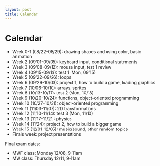 ```yaml
---
layout: post
title: Calendar
---
```


# Calendar

- Week 0-1 (08/22-08/29): drawing shapes and using color, basic animation
- Week 2 (09/01-09/05): keyboard input, conditional statements
- Week 3 (09/08-09/12): mouse input, test 1 review
- Week 4 (09/15-09/19): test 1 (Mon, 09/15)
- Week 5 (09/22-09/26): loops
- Week 6 (09/29-10/03): project 1, how to build a game, loading graphics
- Week 7 (10/06-10/10): arrays, sprites
- Week 8 (10/13-10/17): test 2 (Mon, 10/13)
- Week 9 (10/20-10/24): functions, object-oriented programming
- Week 10 (10/27-10/31): object-oriented programming
- Week 11 (11/03-11/07): 2D transformations
- Week 12 (11/10-11/14): test 3 (Mon, 11/10)
- Week 13 (11/17-11/21): physics
- Week 14 (11/24): project 2, how to build a bigger game
- Week 15 (12/01-12/05): music/sound, other random topics
- Finals week: project presentations

Final exam dates:

- MWF class: Monday 12/08, 9-11am
- MW class: Thursday 12/11, 9-11am
